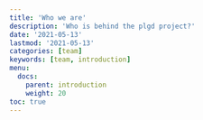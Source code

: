 ```yaml
---
title: 'Who we are'
description: 'Who is behind the plgd project?'
date: '2021-05-13'
lastmod: '2021-05-13'
categories: [team]
keywords: [team, introduction]
menu:
  docs:
    parent: introduction
    weight: 20
toc: true
---
```

